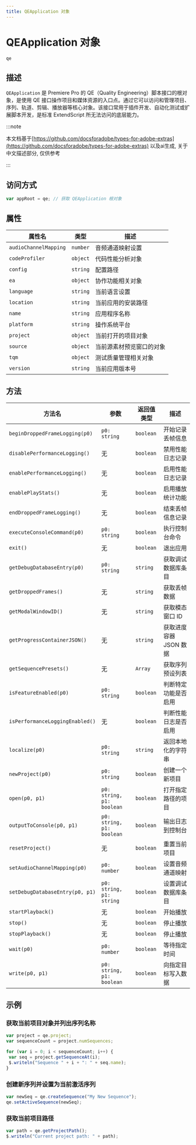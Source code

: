 ```yaml
---
title: QEApplication 对象
---
```

# QEApplication 对象

`qe`

## 描述

`QEApplication` 是 Premiere Pro 的 QE（Quality Engineering）脚本接口的根对象，是使用 QE 接口操作项目和媒体资源的入口点。通过它可以访问和管理项目、序列、轨道、剪辑、播放器等核心对象。该接口常用于插件开发、自动化测试或扩展脚本开发，是标准 ExtendScript 所无法访问的底层能力。

:::note

本文档基于[https://github.com/docsforadobe/types-for-adobe-extras](https://github.com/docsforadobe/types-for-adobe-extras) 以及ai生成, 关于中文描述部分, 仅供参考

:::

## 访问方式

```javascript
var appRoot = qe; // 获取 QEApplication 根对象
```

## 属性

| 属性名 | 类型 | 描述 |
| --- | --- | --- |
| `audioChannelMapping` | `number` | 音频通道映射设置 |
| `codeProfiler` | `object` | 代码性能分析对象 |
| `config` | `string` | 配置路径 |
| `ea` | `object` | 协作功能相关对象 |
| `language` | `string` | 当前语言设置 |
| `location` | `string` | 当前应用的安装路径 |
| `name` | `string` | 应用程序名称 |
| `platform` | `string` | 操作系统平台 |
| `project` | `object` | 当前打开的项目对象 |
| `source` | `object` | 当前源素材预览窗口的对象 |
| `tqm` | `object` | 测试质量管理相关对象 |
| `version` | `string` | 当前应用版本号 |

## 方法

| 方法名 | 参数 | 返回值类型 | 描述 |
| --- | --- | --- | --- |
| `beginDroppedFrameLogging(p0)` | `p0: string` | `boolean` | 开始记录丢帧信息 |
| `disablePerformanceLogging()` | 无 | `boolean` | 禁用性能日志记录 |
| `enablePerformanceLogging()` | 无 | `boolean` | 启用性能日志记录 |
| `enablePlayStats()` | 无 | `boolean` | 启用播放统计功能 |
| `endDroppedFrameLogging()` | 无 | `boolean` | 结束丢帧信息记录 |
| `executeConsoleCommand(p0)` | `p0: string` | `boolean` | 执行控制台命令 |
| `exit()` | 无 | `boolean` | 退出应用 |
| `getDebugDatabaseEntry(p0)` | `p0: string` | `string` | 获取调试数据库条目 |
| `getDroppedFrames()` | 无 | `string` | 获取丢帧数据 |
| `getModalWindowID()` | 无 | `string` | 获取模态窗口 ID |
| `getProgressContainerJSON()` | 无 | `string` | 获取进度容器 JSON 数据 |
| `getSequencePresets()` | 无 | `Array` | 获取序列预设列表 |
| `isFeatureEnabled(p0)` | `p0: string` | `boolean` | 判断特定功能是否启用 |
| `isPerformanceLoggingEnabled()` | 无 | `boolean` | 判断性能日志是否启用 |
| `localize(p0)` | `p0: string` | `string` | 返回本地化的字符串 |
| `newProject(p0)` | `p0: string` | `boolean` | 创建一个新项目 |
| `open(p0, p1)` | `p0: string, p1: boolean` | `boolean` | 打开指定路径的项目 |
| `outputToConsole(p0, p1)` | `p0: string, p1: boolean` | `boolean` | 输出日志到控制台 |
| `resetProject()` | 无 | `boolean` | 重置当前项目 |
| `setAudioChannelMapping(p0)` | `p0: number` | `boolean` | 设置音频通道映射 |
| `setDebugDatabaseEntry(p0, p1)` | `p0: string, p1: string` | `boolean` | 设置调试数据库条目 |
| `startPlayback()` | 无 | `boolean` | 开始播放 |
| `stop()` | 无 | `boolean` | 停止播放 |
| `stopPlayback()` | 无 | `boolean` | 停止播放 |
| `wait(p0)` | `p0: number` | `boolean` | 等待指定时间 |
| `write(p0, p1)` | `p0: string, p1: boolean` | `boolean` | 向指定目标写入数据 |

## 示例

### 获取当前项目对象并列出序列名称

```javascript
var project = qe.project;
var sequenceCount = project.numSequences;

for (var i = 0; i < sequenceCount; i++) {
 var seq = project.getSequenceAt(i);
 $.writeln("Sequence " + i + ": " + seq.name);
}

```

### 创建新序列并设置为当前激活序列

```javascript
var newSeq = qe.createSequence("My New Sequence");
qe.setActiveSequence(newSeq);
```

### 获取当前项目路径

```javascript
var path = qe.getProjectPath();
$.writeln("Current project path: " + path);
```
